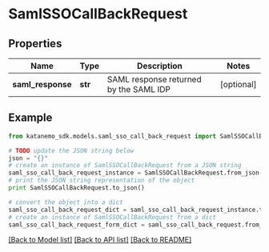 # SamlSSOCallBackRequest


## Properties
Name | Type | Description | Notes
------------ | ------------- | ------------- | -------------
**saml_response** | **str** | SAML response returned by the SAML IDP | [optional] 

## Example

```python
from katanemo_sdk.models.saml_sso_call_back_request import SamlSSOCallBackRequest

# TODO update the JSON string below
json = "{}"
# create an instance of SamlSSOCallBackRequest from a JSON string
saml_sso_call_back_request_instance = SamlSSOCallBackRequest.from_json(json)
# print the JSON string representation of the object
print SamlSSOCallBackRequest.to_json()

# convert the object into a dict
saml_sso_call_back_request_dict = saml_sso_call_back_request_instance.to_dict()
# create an instance of SamlSSOCallBackRequest from a dict
saml_sso_call_back_request_form_dict = saml_sso_call_back_request.from_dict(saml_sso_call_back_request_dict)
```
[[Back to Model list]](../README.md#documentation-for-models) [[Back to API list]](../README.md#documentation-for-api-endpoints) [[Back to README]](../README.md)


